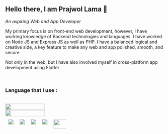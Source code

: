 ## Hello there, I am Prajwol Lama 👋

*An aspiring Web and App Developer*

<p align="left">My primary focus is on front-end web development, however, I have working knowledge of Backend technologies and languages. I have worked on Node JS and Express JS as well as PHP. I have a balanced logical and creative side, a key feature to make any web and app polished, smooth, and secure.</p>

<p align="left">Not only in the web, but I have also involved myself in cross-platform app development using Flutter</p>
</br>
<h3>Language that I use :</h3>
</br>
<div class="cont" style="display:flex; flex-direction:column;">
<img  width="50%" src="https://github-readme-stats.vercel.app/api/top-langs/?username=prajwol32547&layout=compact&exclude_repo=github-readme-stats)"/>
<img width="50%" src="https://github-readme-streak-stats.herokuapp.com/?user=prajwol32547&theme=horizon"/></div>

<div class="container" style="display:flex;">
<img style="margin:10px; max-width:40px; max-height:40px" src="https://w7.pngwing.com/pngs/168/443/png-transparent-flutter-logo-flutter-software-logo-social-media-logo-logo-technology-logo-3d-icon.png" />

<img style="margin:10px;max-width:40px; max-height:40px" src="https://dwglogo.com/wp-content/uploads/2017/09/1460px-React_logo.png"/>

<img style="margin:10px;max-width:40px; max-height:40px" src="https://encrypted-tbn0.gstatic.com/images?q=tbn:ANd9GcTPWXoi7cy3HEsFJ8kqj7FQisLz0IBP9r7hW-4RysSgRZKI0BLQm46I0nn-PwKi2112FaU&usqp=CAU"/>

<img style="margin:10px;max-width:40px; max-height:40px" src="https://vistaran-tech.s3.ap-south-1.amazonaws.com/wp-content/uploads/2022/05/13104926/nodejs-logo.png"/>

<img style="margin:10px;max-width:40px; max-height:40px" src="https://encrypted-tbn0.gstatic.com/images?q=tbn:ANd9GcRpGgNSPRVm39iH4cj6zG4IgW_wA6GWdxscSdCNJ43dHw&s" height="30" width="100"/>

</div>
